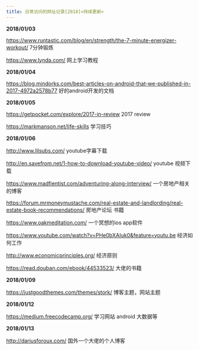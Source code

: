 ```yaml
---
title: 日常访问的网址记录[2018]<持续更新>
---
```


**2018/01/03**  

https://www.runtastic.com/blog/en/strength/the-7-minute-energizer-workout/  7分钟锻炼

https://www.lynda.com/  网上学习教程



**2018/01/04**  

https://blog.mindorks.com/best-articles-on-android-that-we-published-in-2017-4972a2578b77  好的android开发的文档



**2018/01/05**  

https://getpocket.com/explore/2017-in-review 2017 review

https://markmanson.net/life-skills  学习技巧

**2018/01/06**  

http://www.lilsubs.com/ youtube字幕下载

<http://en.savefrom.net/1-how-to-download-youtube-video/>   youtube 视频下载

https://www.madfientist.com/adventuring-along-interview/  一个房地产相关的博客

https://forum.mrmoneymustache.com/real-estate-and-landlording/real-estate-book-recommendations/  房地产论坛 书籍

https://www.oakmeditation.com/ 一个冥想的ios app软件

https://www.youtube.com/watch?v=PHe0bXAIuk0&feature=youtu.be  经济如何工作

http://www.economicprinciples.org/  经济原则

https://read.douban.com/ebook/44533523/ 大佬的书籍 



**2018/01/09**  

https://justgoodthemes.com/themes/stork/  博客主题，网站主题



**2018/01/12**  

https://medium.freecodecamp.org/  学习网站 android 大数据等



**2018/01/13**  

http://dariusforoux.com/  国外一个大佬的个人博客

